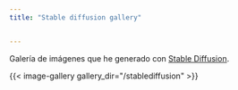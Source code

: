 ```yaml
---
title: "Stable diffusion gallery"


---
```


Galería de imágenes que he generado con [Stable Diffusion](https://stability.ai/blog/stable-diffusion-announcement).

{{< image-gallery gallery_dir="/stablediffusion" >}}
